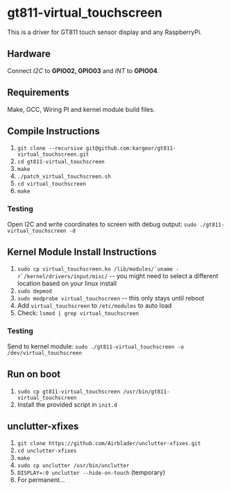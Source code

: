 # gt811-virtual_touchscreen
This is a driver for GT811 touch sensor display and any RaspberryPi.

## Hardware
Connect *I2C* to **GPIO02, GPIO03** and *INT* to **GPIO04**.

## Requirements
Make, GCC, Wiring PI and kernel module build files.

## Compile Instructions
1. `git clone --recursive git@github.com:kargeor/gt811-virtual_touchscreen.git`
1. `cd gt811-virtual_touchscreen`
1. `make`
1. `./patch_virtual_touchscreen.sh`
1. `cd virtual_touchscreen`
1. `make`

### Testing
Open I2C and write coordinates to screen with debug output:
`sudo ./gt811-virtual_touchscreen -d`

## Kernel Module Install Instructions
1. ```sudo cp virtual_touchscreen.ko /lib/modules/`uname -r`/kernel/drivers/input/misc/``` -- you might need to select a different location based on your linux install
1. `sudo depmod`
1. `sudo modprobe virtual_touchscreen` -- this only stays until reboot
1. Add `virtual_touchscreen` to `/etc/modules` to auto load
1. Check: `lsmod | grep virtual_touchscreen`

### Testing
Send to kernel module:
`sudo ./gt811-virtual_touchscreen -o /dev/virtual_touchscreen`


## Run on boot
1. `sudo cp gt811-virtual_touchscreen /usr/bin/gt811-virtual_touchscreen`
2. Install the provided script in `init.d`

## unclutter-xfixes
1. `git clone https://github.com/Airblader/unclutter-xfixes.git`
1. `cd unclutter-xfixes`
1. `make`
1. `sudo cp unclutter /usr/bin/unclutter`
1. `DISPLAY=:0 unclutter --hide-on-touch` (temporary)
1. For permanent...
